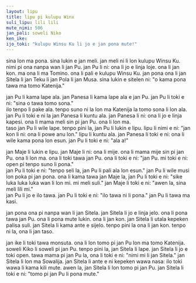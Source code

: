 ```yaml
---  
layout: lipu
title: lipu pi kulupu Winx
suli_lipu: lili lili
mute_nimi: 506
jan_pali: soweli Niko
ken_ike:
ijo_toki: "kulupu Winsu Ku li jo e jan pona mute!"
---
```


sina lon ma pona. sina lukin e jan meli. jan meli ni li lon kulupu Winsu Ku. nimi pi ona nanpa wan li jan Pu. jan Pu li ni: ona li jo e linja loje. ona li jan kon. ma ona li ma Tomino. ona li pali e kulupu Winsu Ku. jan pona ona li jan Sitela li jan Teku li jan Pola li jan Musa. sina lukin e sitelen ni: "o kama pona tawa ma tomo Katenija."

jan Pu li kama lape ala. jan Panesa li kama lape ala e jan Pu. jan Pu li toki e ni: "sina o tawa tomo sona."   
ilo tenpo li pake ala. tenpo suno ni la lon ma Katenija la tomo sona li lon ala. jan Pu li toki e ni la jan Panesa li kuntu ala. jan Panesa li ni: ona li jo e linja kapesi. ona li mama meli sin pi jan Pu. ona li lon ma.  
taso jan Pu li wile lape. tenpo pini la, jan Pu li lukin e lipu. lipu li nimi e ni: "jan kon li ni: ona li powe anu lon." lipu li kuntu ala. jan Panesa li toki e ni: ona li wile kama pona lon esun. jan Pu li toki e ni: "ala a!"

jan Maje li lukin e lipu. jan Maje li ni: ona li mije. ona li mama mije sin pi jan Pu. ona li lon ma. ona li toki tawa jan Pu. ona li toki e ni: "jan Pu. mi toki e ni: open pi tenpo suno li pona."  
jan Pu li toki e ni: "tenpo seli la, jan Pu li pali ala lon esun." jan Pu li wile musi lon poka pi jan pona. ona li kama tawa jan Maje la, jan Pu li toki e ni: "sike luka luka luka wan li lon mi. mi meli suli." 
jan Maje li toki e ni: "awen la, sina meli lili mi."  
jan Pu li jo e ilo tawa. jan Pu li toki e ni: "ilo tawa ni li pona." jan Pu li tawa ma kasi.  

jan pona ona pi nanpa wan li jan Sitela. jan Sitela li jo e linja jelo. ona li pona tawa jan Pu. ona li pona mute lukin. ona li jan kon. jan Sitela li utala kepeken palisa suli. jan Sitela li kama ante e sijelo. tenpo pini la ona li jan kon. tenpo ni la, ona li jan taso.

jan ike li toki tawa monsuta. ona li lon tomo pi jan Pu lon ma tomo Katenija. soweli Kiko li soweli pi jan Pu. tenpo pini la, jan Sitela li lape. jan Sitela li jo e toki open. tawa mama pi jan Pu la, ona li toki e ni: "nimi mi li jan Sitela." jan Sitela li lon ma Sowalija. jan Sitela li ante e ni kepeken wawa nasa: ilo toki wawa li kama kili mute. awen la, jan Sitela li lon tomo pi jan Pu. jan Sitela li toki e ni: "tomo pi jan Pu li pona mute."